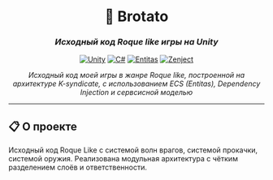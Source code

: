 <div align="center">

# 💎 Brotato
### *Исходный код Roque like игры на Unity*

[![Unity](https://img.shields.io/badge/Unity-2022.3.17f1-black?style=for-the-badge&logo=unity)](https://unity.com/)
[![C#](https://img.shields.io/badge/C%23-10.0-blue?style=for-the-badge&logo=csharp)](https://docs.microsoft.com/en-us/dotnet/csharp/)
[![Entitas](https://img.shields.io/badge/Entitas-ECS-green?style=for-the-badge)](https://github.com/sschmid/Entitas-CSharp)
[![Zenject](https://img.shields.io/badge/Zenject-DI-orange?style=for-the-badge)](https://github.com/modesttree/Zenject)

*Исходный код моей игры в жанре Roque like, построенной на архитектуре K-syndicate, с использованием ECS (Entitas), Dependency Injection и сервсисной моделью*

</div>

---

## 📋 О проекте

Исходный код Roque Like c системой волн врагов, системой прокачки, системой оружия. Реализована модульная архитектура с чётким разделением слоёв и ответственности.
<div align="center">
</div>
